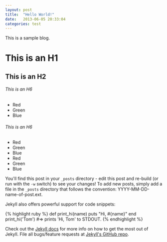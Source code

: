 ```yaml
---
layout: post
title:  "Hello World!"
date:   2013-06-05 20:33:04
categories: test
---
```


This is a sample blog.

# This is an H1

## This is an H2

###### This is an H6

*   Red
*   Green
*   Blue

###### This is an H6
* Red 
* Green 
* Blue 
* Red 
* Green 
* Blue


You'll find this post in your `_posts` directory - edit this post and re-build (or run with the `-w` switch) to see your changes!
To add new posts, simply add a file in the `_posts` directory that follows the convention: YYYY-MM-DD-name-of-post.ext.

Jekyll also offers powerful support for code snippets:

{% highlight ruby %}
def print_hi(name)
  puts "Hi, #{name}"
end
print_hi('Tom')
#=> prints 'Hi, Tom' to STDOUT.
{% endhighlight %}

Check out the [Jekyll docs][jekyll] for more info on how to get the most out of Jekyll. File all bugs/feature requests at [Jekyll's GitHub repo][jekyll-gh].

[jekyll-gh]: https://github.com/mojombo/jekyll
[jekyll]:    http://jekyllrb.com
